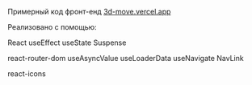 Примерный код фронт-енд [3d-move.vercel.app](https://3d-move.vercel.app)

Реализовано с помощью:

React
useEffect
useState
Suspense

react-router-dom
useAsyncValue
useLoaderData
useNavigate
NavLink

react-icons

